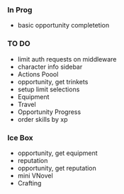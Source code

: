 ### In Prog
- basic opportunity completetion

### TO DO
- limit auth requests on middleware
- character info sidebar
- Actions Poool
- opportunity, get trinkets
- setup limit selections
- Equipment
- Travel
- Opportunity Progress
- order skills by xp

### Ice Box

- opportunity, get equipment
- reputation
- opportunity, get reputation
- mini VNovel
- Crafting